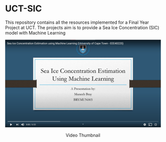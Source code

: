 # UCT-SIC
This repository contains all the resources implemented for a Final Year Project at UCT. The projects aim is to provide a Sea Ice Concentration (SIC) model with Machine Learning

[![Video Thumbnail](image.png)](https://youtu.be/YVnLU0mbyls)
<div align="center">Video Thumbnail</div>

